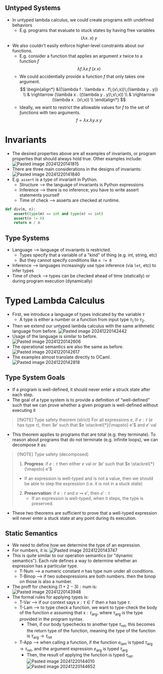 ## Untyped Systems
* In untyped lambda calculus, we could create programs with undefined behaviors
	* E.g. programs that evaluate to stuck states by having free variables
$$
(\lambda x. \; x)\;y \tag{this evaluates to stuck state}
$$
* We also couldn't easily enforce higher-level constraints about our functions.
	* E.g. consider a function that applies an argument $x$ twice to a function $f$$$
	\lambda f . \lambda x . f\;(x\;x)
	$$
	* We could accidentially provide a function $f$ that only takes one argument.
$$
\begin{align*}
&((\lambda f . \lambda x . f\;(x\;x))\;(\lambda y . y)) \\
& \rightarrow (\lambda x . ((\lambda y . y)\;x\;x)) \\
& \rightarrow (\lambda x . (x\;x)) \\
\end{align*}
$$
	* Ideally, we want to restrict the allowable values for $f$ to the set of ƒunctions with two arguments.
$$
f= \lambda x . \lambda y . x\;y
$$
# Invariants
* The desired properties above are all examples of invariants, or program properties that should always hold true. Other examples include:
![Pasted image 20241220141815](Pasted%20image%2020241220141815.png)
* There are three main considerations in the designs of invariants:
![Pasted image 20241220141840](Pasted%20image%2020241220141840.png)
* E.g. `assert` is a type of invariant in Python.
	* Structure ⟶ the language of invariants is Python expressions
	* Inference ⟶ there is no inference; you have to write assert statements yourself
	* Time of check ⟶ asserts are checked at runtime.
```python
def div(m, n):
	assert(type(m) == int and type(n) == int)
	assert(n != 0)
	return m / n
```

## Type Systems
* Language ⟶ language of invariants is restricted.
	* Types specify that a variable of a "kind" of thing (e.g. int, string, etc)
	* But they cannot specify conditions like `n != 0`
* Inference ⟶ languages increasingly use type inference (via `let`, etc) to infer types
* Time of check ⟶ types can be checked ahead of time (statically) or during program execution (dynamically)

# Typed Lambda Calculus
* First, we introduce a language of types indicated by the variable $\tau$
	* A type is either a number or a function from input type $\tau_1$ to $\tau_2$.
* Then we extend our untyped lambda calculus with the same arithmetic language from before.
![Pasted image 20241220142442](Pasted%20image%2020241220142442.png)
* Usage of the language is similar to before.
![Pasted image 20241220142606](Pasted%20image%2020241220142606.png)
* The operational semantics are also the same as before.
![Pasted image 20241220142617](Pasted%20image%2020241220142617.png)
* The examples almost translate directly to OCaml.
![Pasted image 20241220142818](Pasted%20image%2020241220142818.png)

## Type System Goals
* If a program is well-defined, it should never enter a struck state after each step.
* The goal of a type system is to provide a definition of “well-defined” such that we can prove whether a given program is well-defined without executing it
> [!NOTE] Type safety theorem (strict)
>  For all expressions $e$, if $e : \tau$ ($e$ has type $\tau$), then $\exists e'$ such that $e \stackrel{*}{\mapsto} e'$ and $e' \text{ val}$
* This theorem applies to programs that are total (e.g. they terminate). To reason about programs that do not terminate (e.g. infinite loops), we can decompose it as:

> [!NOTE] Type safety (decomposed)
> 1. **Progress**: if $e : \tau$ then either $e \text{ val}$ or $\exists e'$ such that $e \stackrel{*}{\mapsto} e'$
> 	* If an expression is well-typed and is not a value, then we should be able to step the expression (i.e. it is not in a stuck state)
> 2. **Preservation**: if $e : \tau$ and $e \mapsto e'$, then $e' : \tau$
> 	   * If an expression is well-typed, when it steps, the type is preserved.

* These two theorems are sufficient to prove that a well-typed expression will never enter a stuck state at any point during its execution.

## Static Semantics
* We need to define how we determine the type of an expression.
* For numbers, it is:
![Pasted image 20241220143747](Pasted%20image%2020241220143747.png)
* This is quite similar to our operation semantics (or "dynamic semantics"). Each rule defines a way to determine whether an expression has a particular type.
	* T-Num ⟶ a numeric constant $n$ has type $\text{num}$ under all conditions.
	* T-Binop ⟶ if two subexpressions are both numbers. then the binop on those is also a number.
* The proff for checking $(1 + 2 - 3) : \text{num}$ is:
![Pasted image 20241220143948](Pasted%20image%2020241220143948.png)
* The formal rules for applying types is:
	* T-Var ⟶ if our context says $x : \tau \in \Gamma$ then $x$ has type $\tau$.
	* T-Lam ⟶ to type check a function, we want to type-check the body of the function $e$ assuming that $x : \tau_\text{arg}$, where $\tau_\text{arg}$ is the type provided in the program syntax.
		* Then, if our body typechecks to another type $\tau_\text{ret}$, this becomes the return type of the function, meaning the type of the function is $\tau_\text{arg} \rightarrow \tau_\text{ret}$
	* T-App ⟶ when calling a function, if the function $e_\text{lam}$ is typed $\tau_\text{arg} \rightarrow \tau_\text{ret}$, and the argument expression $e_\text{arg}$ is typed $\tau_\text{arg}$
		* Then, the result of applying the function is typed $\tau_\text{ret}$.
![Pasted image 20241220144010](Pasted%20image%2020241220144010.png)
![Pasted image 20241220144652](Pasted%20image%2020241220144652.png)
